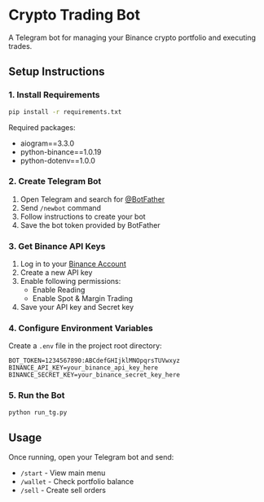 # Crypto Trading Bot

A Telegram bot for managing your Binance crypto portfolio and executing trades.

## Setup Instructions

### 1. Install Requirements

```bash
pip install -r requirements.txt
```

Required packages:
- aiogram==3.3.0
- python-binance==1.0.19
- python-dotenv==1.0.0

### 2. Create Telegram Bot

1. Open Telegram and search for [@BotFather](https://t.me/BotFather)
2. Send `/newbot` command
3. Follow instructions to create your bot
4. Save the bot token provided by BotFather

### 3. Get Binance API Keys

1. Log in to your [Binance Account](https://www.binance.com/en/my/settings/api-management)
2. Create a new API key
3. Enable following permissions:
   - Enable Reading
   - Enable Spot & Margin Trading
4. Save your API key and Secret key

### 4. Configure Environment Variables

Create a `.env` file in the project root directory:

```env
BOT_TOKEN=1234567890:ABCdefGHIjklMNOpqrsTUVwxyz
BINANCE_API_KEY=your_binance_api_key_here
BINANCE_SECRET_KEY=your_binance_secret_key_here
```

### 5. Run the Bot

```bash
python run_tg.py
```

## Usage

Once running, open your Telegram bot and send:
- `/start` - View main menu
- `/wallet` - Check portfolio balance
- `/sell` - Create sell orders
